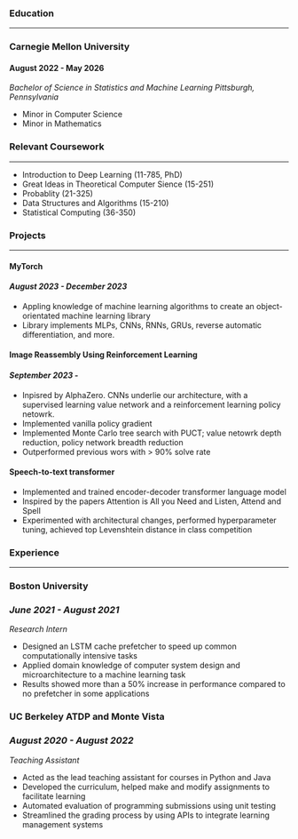 ### Education
---
### Carnegie Mellon University
#### August 2022 - May 2026

_Bachelor of Science in Statistics and Machine Learning_
_Pittsburgh, Pennsylvania_

* Minor in Computer Science
* Minor in Mathematics

### Relevant Coursework
---
* Introduction to Deep Learning (11-785, PhD)
* Great Ideas in Theoretical Computer Sience (15-251)
* Probablity (21-325)
* Data Structures and Algorithms (15-210)
* Statistical Computing (36-350)

### Projects
---
#### MyTorch
#### _August 2023 - December 2023_
* Appling knowledge of machine learning algorithms to create an object-orientated machine learning library
* Library implements MLPs, CNNs, RNNs, GRUs, reverse automatic differentiation, and more.

#### Image Reassembly Using Reinforcement Learning
#### _September 2023 -_
* Inpisred by AlphaZero. CNNs underlie our architecture, with a supervised learning value network and a reinforcement learning policy netowrk.
* Implemented vanilla policy gradient
* Implemented Monte Carlo tree search with PUCT; value netowrk depth reduction, policy network breadth reduction
* Outperformed previous wors with > 90% solve rate

#### Speech-to-text transformer
* Implemented and trained encoder-decoder transformer language model
* Inspired by the papers Attention is All you Need and Listen, Attend and Spell
* Experimented with architectural changes, performed hyperparameter tuning, achieved top Levenshtein distance in class competition

### Experience
---
### Boston University
### _June 2021 - August 2021_
_Research Intern_
* Designed an LSTM cache prefetcher to speed up common computationally intensive tasks
* Applied domain knowledge of computer system design and microarchitecture to a machine learning task
* Results showed more than a 50% increase in performance compared to no prefetcher in some applications

### UC Berkeley ATDP and Monte Vista
### _August 2020 - August 2022_
_Teaching Assistant_
* Acted as the lead teaching assistant for courses in Python and Java
* Developed the curriculum, helped make and modify assignments to facilitate learning
* Automated evaluation of programming submissions using unit testing
* Streamlined the grading process by using APIs to integrate learning management systems


